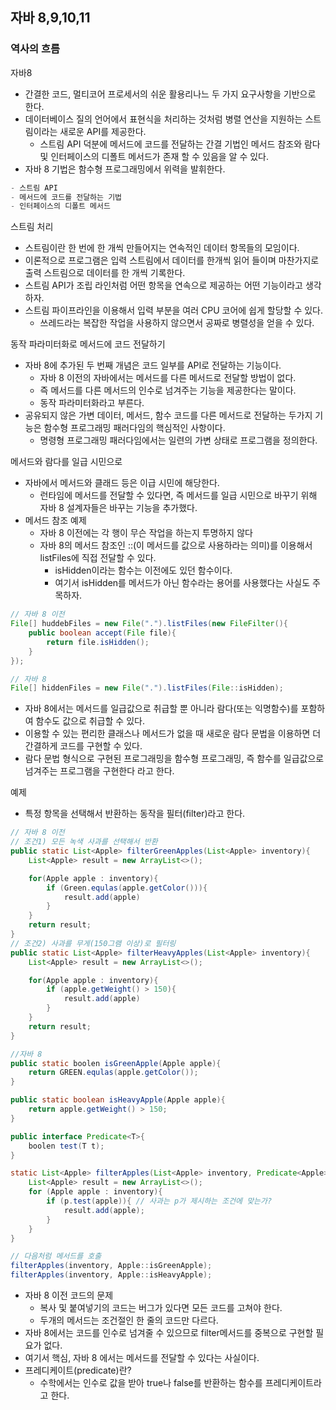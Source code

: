 ## 자바 8,9,10,11

### 역사의 흐름
자바8
- 간결한 코드, 멀티코어 프로세서의 쉬운 활용리나느 두 가지 요구사항을 기반으로 한다.
- 데이터베이스 질의 언어에서 표현식을 처리하는 것처럼 병렬 연산을 지원하는 스트림이라는 새로운 API를 제공한다.
    - 스트림 API 덕분에 메서드에 코드를 전달하는 간결 기법인 메서드 참조와 람다 및 인터페이스의 디폴트 메서드가 존재 할 수 있음을 알 수 있다.
- 자바 8 기법은 함수형 프로그래밍에서 위력을 발휘한다.
```java
- 스트림 API
- 메서드에 코드를 전달하는 기법
- 인터페이스의 디폴트 메서드
```
스트림 처리
- 스트림이란 한 번에 한 개씩 만들어지는 연속적인 데이터 항목들의 모임이다.
- 이론적으로 프로그램은 입력 스트림에서 데이터를 한개씩 읽어 들이며 마찬가지로 출력 스트림으로 데이터를 한 개씩 기록한다.
- 스트림 API가 조립 라인처럼 어떤 항목을 연속으로 제공하는 어떤 기능이라고 생각하자.
- 스트림 파이프라인을 이용해서 입력 부분을 여러 CPU 코어에 쉽게 할당할 수 있다.
    - 쓰레드라는 복잡한 작업을 사용하지 않으면서 공짜로 병렬성을 얻을 수 있다.

동작 파라미터화로 메서드에 코드 전달하기
- 자바 8에 추가된 두 번째 개념은 코드 일부를 API로 전달하는 기능이다.
    - 자바 8 이전의 자바에서는 메서드를 다른 메서드로 전달할 방법이 없다.
    - 즉 메서드를 다른 메서드의 인수로 넘겨주는 기능을 제공한다는 말이다.
    - 동작 파라미터화라고 부른다.
- 공유되지 않은 가변 데이터, 메서드, 함수 코드를 다른 메서드로 전달하는 두가지 기능은 함수형 프로그래밍 패러다임의 핵심적인 사항이다.
    - 명령형 프로그래밍 패러다임에서는 일련의 가변 상태로 프로그램을 정의한다.

메서드와 람다를 일급 시민으로
- 자바에서 메서드와 클래드 등은 이급 시민에 해당한다.
    - 런타임에 메서드를 전달할 수 있다면, 즉 메서드를 일급 시민으로 바꾸기 위해 자바 8 설계자들은 바꾸는 기능을 추가했다.
- 메서드 참조 예제
    - 자바 8 이전에는 각 행이 무슨 작업을 하는지 투명하지 않다
    - 자바 8의 메서드 참조인 ::(이 메서드를 값으로 사용하라는 의미)를 이용해서 listFiles에 직접 전달할 수 있다.
        - isHidden이라는 함수는 이전에도 있던 함수이다.
        - 여기서 isHidden를 메서드가 아닌 함수라는 용어를 사용했다는 사실도 주목하자.
```java
// 자바 8 이전
File[] huddebFiles = new File(".").listFiles(new FileFilter(){
    public boolean accept(File file){
        return file.isHidden();
    }
});

// 자바 8
File[] hiddenFiles = new File(".").listFiles(File::isHidden);
```
- 자바 8에서는 메서드를 일급값으로 취급할 뿐 아니라 람다(또는 익명함수)를 포함하여 함수도 값으로 취급할 수 있다.
- 이용할 수 있는 편리한 클래스나 메서드가 없을 때 새로운 람다 문법을 이용하면 더 간결하게 코드를 구현할 수 있다.
- 람다 문법 형식으로 구현된 프로그래밍을 함수형 프로그래밍, 즉 함수를 일급값으로 넘겨주는 프로그램을 구현한다 라고 한다.

예제
- 특정 항목을 선택해서 반환하는 동작을 필터(filter)라고 한다.
```java
// 자바 8 이전
// 조건1) 모든 녹색 사과를 선택해서 반환
public static List<Apple> filterGreenApples(List<Apple> inventory){
    List<Apple> result = new ArrayList<>();

    for(Apple apple : inventory){
        if (Green.equlas(apple.getColor())){
            result.add(apple)
        }
    }
    return result;
}
// 조건2) 사과를 무게(150그램 이상)로 필터링
public static List<Apple> filterHeavyApples(List<Apple> inventory){
    List<Apple> result = new ArrayList<>();

    for(Apple apple : inventory){
        if (apple.getWeight() > 150){
            result.add(apple)
        }
    }
    return result;
}

//자바 8
public static boolen isGreenApple(Apple apple){
    return GREEN.equlas(apple.getColor());
}

public static boolean isHeavyApple(Apple apple){
    return apple.getWeight() > 150;
}

public interface Predicate<T>{
    boolen test(T t);
}

static List<Apple> filterApples(List<Apple> inventory, Predicate<Apple> p){
    List<Apple> result = new ArrayList<>();
    for (Apple apple : inventory){
        if (p.test(apple)){ // 사과는 p가 제시하는 조건에 맞는가?
            result.add(apple);
        }
    }
}

// 다음처럼 메서드를 호출
filterApples(inventory, Apple::isGreenApple);
filterApples(inventory, Apple::isHeavyApple);
```
- 자바 8 이전 코드의 문제
    - 복사 및 붙여넣기의 코드는 버그가 있다면 모든 코드를 고쳐야 한다.
    - 두개의 메서드는 조건절인 한 줄의 코드만 다르다.
- 자바 8에서는 코드를 인수로 넘겨줄 수 있으므로 filter메서드를 중복으로 구현할 필요가 없다.
- 여기서 핵심, 자바 8 에서는 메서드를 전달할 수 있다는 사실이다.
- 프레디케이트(predicate)란?
    - 수학에서는 인수로 값을 받아 true나 false를 반환하는 함수를 프레디케이트라고 한다.
